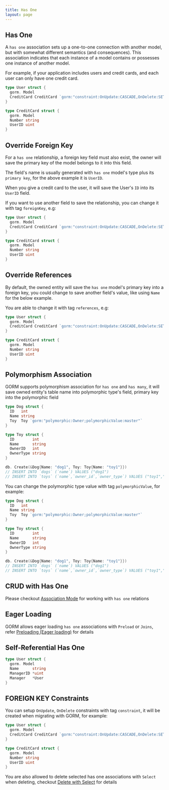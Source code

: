```yaml
---
title: Has One
layout: page
---
```


## Has One

A `has one` association sets up a one-to-one connection with another model, but with somewhat different semantics (and consequences). This association indicates that each instance of a model contains or possesses one instance of another model.

For example, if your application includes users and credit cards, and each user can only have one credit card.

```go
type User struct {
  gorm. Model
  CreditCard CreditCard `gorm:"constraint:OnUpdate:CASCADE,OnDelete:SET NULL;"`
}

type CreditCard struct {
  gorm. Model
  Number string
  UserID uint
}
```

## Override Foreign Key

For a `has one` relationship, a foreign key field must also exist, the owner will save the primary key of the model belongs to it into this field.

The field's name is usually generated with `has one` model's type plus its `primary key`, for the above example it is `UserID`.

When you give a credit card to the user, it will save the User's `ID` into its `UserID` field.

If you want to use another field to save the relationship, you can change it with tag `foreignKey`, e.g:

```go
type User struct {
  gorm. Model
  CreditCard CreditCard `gorm:"constraint:OnUpdate:CASCADE,OnDelete:SET NULL;"`
}

type CreditCard struct {
  gorm. Model
  Number string
  UserID uint
}
```

## Override References

By default, the owned entity will save the `has one` model's primary key into a foreign key, you could change to save another field's value, like using `Name` for the below example.

You are able to change it with tag `references`, e.g:

```go
type User struct {
  gorm. Model
  CreditCard CreditCard `gorm:"constraint:OnUpdate:CASCADE,OnDelete:SET NULL;"`
}

type CreditCard struct {
  gorm. Model
  Number string
  UserID uint
}
```

## Polymorphism Association

GORM supports polymorphism association for `has one` and `has many`, it will save owned entity's table name into polymorphic type's field, primary key into the polymorphic field

```go
type Dog struct {
  ID   int
  Name string
  Toy  Toy `gorm:"polymorphic:Owner;polymorphicValue:master"`
}

type Toy struct {
  ID        int
  Name      string
  OwnerID   int
  OwnerType string
}

db. Create(&Dog{Name: "dog1", Toy: Toy{Name: "toy1"}})
// INSERT INTO `dogs` (`name`) VALUES ("dog1")
// INSERT INTO `toys` (`name`,`owner_id`,`owner_type`) VALUES ("toy1","1","master")
```

You can change the polymorphic type value with tag `polymorphicValue`, for example:

```go
type Dog struct {
  ID   int
  Name string
  Toy  Toy `gorm:"polymorphic:Owner;polymorphicValue:master"`
}

type Toy struct {
  ID        int
  Name      string
  OwnerID   int
  OwnerType string
}

db. Create(&Dog{Name: "dog1", Toy: Toy{Name: "toy1"}})
// INSERT INTO `dogs` (`name`) VALUES ("dog1")
// INSERT INTO `toys` (`name`,`owner_id`,`owner_type`) VALUES ("toy1","1","master")
```

## CRUD with Has One

Please checkout [Association Mode](associations.html#Association-Mode) for working with `has one` relations

## Eager Loading

GORM allows eager loading `has one` associations with `Preload` or `Joins`, refer [Preloading (Eager loading)](preload.html) for details

## Self-Referential Has One

```go
type User struct {
  gorm. Model
  Name      string
  ManagerID *uint
  Manager   *User
}
```

## FOREIGN KEY Constraints

You can setup `OnUpdate`, `OnDelete` constraints with tag `constraint`, it will be created when migrating with GORM, for example:

```go
type User struct {
  gorm. Model
  CreditCard CreditCard `gorm:"constraint:OnUpdate:CASCADE,OnDelete:SET NULL;"`
}

type CreditCard struct {
  gorm. Model
  Number string
  UserID uint
}
```

You are also allowed to delete selected has one associations with `Select` when deleting, checkout [Delete with Select](associations.html#delete_with_select) for details
